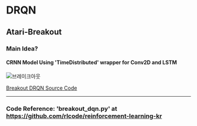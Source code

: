 # DRQN

## Atari-Breakout

### Main Idea?
#### CRNN Model Using 'TimeDistributed' wrapper for Conv2D and LSTM



![브레이크아웃](https://github.com/symoon94/DRQN/blob/master/breakout_drqn/image/544604897.58.png)

[Breakout DRQN Source Code](https://github.com/symoon94/DRQN/blob/master/breakout_drqn/breakout_drqn15.py)


------

### Code Reference: 'breakout_dqn.py' at https://github.com/rlcode/reinforcement-learning-kr


